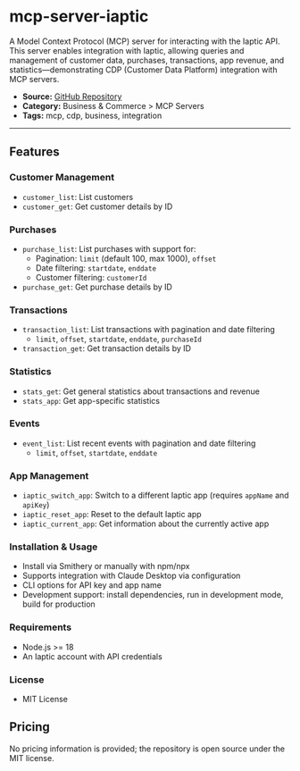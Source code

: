 # mcp-server-iaptic

A Model Context Protocol (MCP) server for interacting with the Iaptic API. This server enables integration with Iaptic, allowing queries and management of customer data, purchases, transactions, app revenue, and statistics—demonstrating CDP (Customer Data Platform) integration with MCP servers.

- **Source:** [GitHub Repository](https://github.com/iaptic/mcp-server-iaptic)
- **Category:** Business & Commerce > MCP Servers
- **Tags:** mcp, cdp, business, integration

---

## Features

### Customer Management
- `customer_list`: List customers
- `customer_get`: Get customer details by ID

### Purchases
- `purchase_list`: List purchases with support for:
  - Pagination: `limit` (default 100, max 1000), `offset`
  - Date filtering: `startdate`, `enddate`
  - Customer filtering: `customerId`
- `purchase_get`: Get purchase details by ID

### Transactions
- `transaction_list`: List transactions with pagination and date filtering
  - `limit`, `offset`, `startdate`, `enddate`, `purchaseId`
- `transaction_get`: Get transaction details by ID

### Statistics
- `stats_get`: Get general statistics about transactions and revenue
- `stats_app`: Get app-specific statistics

### Events
- `event_list`: List recent events with pagination and date filtering
  - `limit`, `offset`, `startdate`, `enddate`

### App Management
- `iaptic_switch_app`: Switch to a different Iaptic app (requires `appName` and `apiKey`)
- `iaptic_reset_app`: Reset to the default Iaptic app
- `iaptic_current_app`: Get information about the currently active app

### Installation & Usage
- Install via Smithery or manually with npm/npx
- Supports integration with Claude Desktop via configuration
- CLI options for API key and app name
- Development support: install dependencies, run in development mode, build for production

### Requirements
- Node.js >= 18
- An Iaptic account with API credentials

### License
- MIT License

## Pricing
No pricing information is provided; the repository is open source under the MIT license.